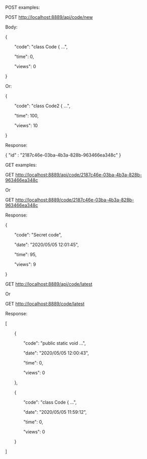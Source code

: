 ﻿POST examples:

POST <http://localhost:8889/api/code/new>

Body:

{

`    `"code": "class Code { ...",

`    `"time": 0,

`    `"views": 0

}

Or:

{

`    `"code": "class Code2 { ...",

`    `"time": 100,

`    `"views": 10

}

Response:

{ "id" : "2187c46e-03ba-4b3a-828b-963466ea348c" }

GET examples:

GET <http://localhost:8889/api/code/2187c46e-03ba-4b3a-828b-963466ea348c>

Or

GET <http://localhost:8889/code/2187c46e-03ba-4b3a-828b-963466ea348c>

Response:

{

`    `"code": "Secret code",

`    `"date": "2020/05/05 12:01:45",

`    `"time": 95,

`    `"views": 9

}

GET <http://localhost:8889/api/code/latest>

Or

GET <http://localhost:8889/code/latest>

Response:

[

`    `{

`        `"code": "public static void ...",

`        `"date": "2020/05/05 12:00:43",

`        `"time": 0,

`        `"views": 0

`    `},

`    `{

`        `"code": "class Code { ...",

`        `"date": "2020/05/05 11:59:12",

`        `"time": 0,

`        `"views": 0

`    `}

]



